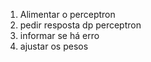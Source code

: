 1. Alimentar o perceptron
2. pedir resposta dp perceptron
3. informar se há erro
4. ajustar os pesos
